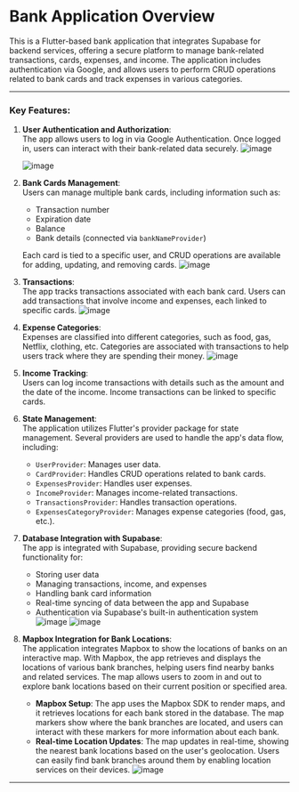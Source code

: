 # Bank Application Overview

This is a Flutter-based bank application that integrates Supabase for backend services, offering a secure platform to manage bank-related transactions, cards, expenses, and income. The application includes authentication via Google, and allows users to perform CRUD operations related to bank cards and track expenses in various categories.

---

### Key Features:

1. **User Authentication and Authorization**:  
   The app allows users to log in via Google Authentication. Once logged in, users can interact with their bank-related data securely.
   ![image](https://github.com/user-attachments/assets/600b0369-99db-4c40-83c6-11f26617473d)

   ![image](https://github.com/user-attachments/assets/ff98b413-d9a5-4068-87a6-2c5354bcc237)


2. **Bank Cards Management**:  
   Users can manage multiple bank cards, including information such as:
   - Transaction number
   - Expiration date
   - Balance
   - Bank details (connected via `bankNameProvider`)

   Each card is tied to a specific user, and CRUD operations are available for adding, updating, and removing cards.
![image](https://github.com/user-attachments/assets/cd673a87-7353-42ac-9f53-48aaf551bd8a)

3. **Transactions**:  
   The app tracks transactions associated with each bank card. Users can add transactions that involve income and expenses, each linked to specific cards.
  ![image](https://github.com/user-attachments/assets/43f3f6a6-dad5-4fed-bf56-dc08e5a46ba8)


4. **Expense Categories**:  
   Expenses are classified into different categories, such as food, gas, Netflix, clothing, etc. Categories are associated with transactions to help users track where they are spending their money.
![image](https://github.com/user-attachments/assets/b6a88fa7-6a82-4489-9979-aacb8b31cda3)

5. **Income Tracking**:  
   Users can log income transactions with details such as the amount and the date of the income. Income transactions can be linked to specific cards.

6. **State Management**:  
   The application utilizes Flutter's provider package for state management. Several providers are used to handle the app's data flow, including:
   - `UserProvider`: Manages user data.
   - `CardProvider`: Handles CRUD operations related to bank cards.
   - `ExpensesProvider`: Handles user expenses.
   - `IncomeProvider`: Manages income-related transactions.
   - `TransactionsProvider`: Handles transaction operations.
   - `ExpensesCategoryProvider`: Manages expense categories (food, gas, etc.).

7. **Database Integration with Supabase**:  
   The app is integrated with Supabase, providing secure backend functionality for:
   - Storing user data
   - Managing transactions, income, and expenses
   - Handling bank card information
   - Real-time syncing of data between the app and Supabase
   - Authentication via Supabase's built-in authentication system
   ![image](https://github.com/user-attachments/assets/72089ea8-171d-4f9f-9731-0a3361321d20)
   ![image](https://github.com/user-attachments/assets/da2c4b39-65d8-4f7a-a867-df87fdd846e1)

8. **Mapbox Integration for Bank Locations**:  
   The application integrates Mapbox to show the locations of banks on an interactive map. With Mapbox, the app retrieves and displays the locations of various bank branches, helping users find nearby banks and related services. The map allows users to zoom in and out to explore bank locations based on their current position or specified area.

   - **Mapbox Setup**: The app uses the Mapbox SDK to render maps, and it retrieves locations for each bank stored in the database. The map markers show where the bank branches are located, and users can interact with these markers for more information about each bank.
   - **Real-time Location Updates**: The map updates in real-time, showing the nearest bank locations based on the user's geolocation. Users can easily find bank branches around them by enabling location services on their devices.
![image](https://github.com/user-attachments/assets/43c0b9ad-ef8a-45d7-8ab9-90a4c1193ac9)

---
